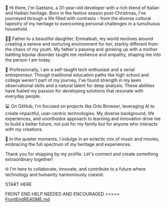 🌟 Hi there, I'm Gaetano, a 31-year-old developer with a rich blend of Italian and Haitian heritage. Born in the festive season post-Christmas, I've journeyed through a life filled with contrasts - from the diverse cultural tapestry of my heritage to overcoming personal challenges in a tumultuous household.

👨‍👧 Father to a beautiful daughter, Emmaleah, my world revolves around creating a serene and nurturing environment for her, starkly different from the chaos of my youth. My father's passing and growing up with a mother battling bipolar disorder taught me resilience and empathy, shaping me into the person I am today.

🚀 Professionally, I am a self-taught tech enthusiast and a serial entrepreneur. Though traditional education paths like high school and college weren't part of my journey, I've found strength in my keen observational skills and a natural talent for deep analysis. These abilities have fueled my passion for developing solutions that resonate with everyday people.

💻 On GitHub, I'm focused on projects like Orbi Browser, leveraging AI to create impactful, user-centric technologies. My diverse background, life experiences, and unorthodox approach to learning and innovation drive me to build a better future, not just for my family but for anyone who interacts with my creations.

🎵 In the quieter moments, I indulge in an eclectic mix of music and movies, embracing the full spectrum of my heritage and experiences.

Thank you for stopping by my profile. Let's connect and create something extraordinary together!

🌐 I'm here to collaborate, innovate, and contribute to a future where technology and humanity harmoniously coexist.

START HERE 

FRONT END HELP NEEDED AND ENCOURAGED >>>>> [FrontEndREADME.md](FrontEndREADME.md)

